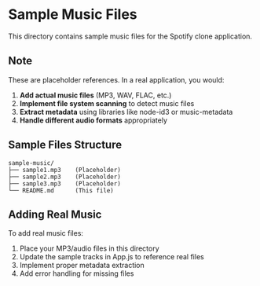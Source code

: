 # Sample Music Files

This directory contains sample music files for the Spotify clone application.

## Note
These are placeholder references. In a real application, you would:

1. **Add actual music files** (MP3, WAV, FLAC, etc.)
2. **Implement file system scanning** to detect music files
3. **Extract metadata** using libraries like node-id3 or music-metadata
4. **Handle different audio formats** appropriately

## Sample Files Structure
```
sample-music/
├── sample1.mp3    (Placeholder)
├── sample2.mp3    (Placeholder)  
├── sample3.mp3    (Placeholder)
└── README.md      (This file)
```

## Adding Real Music
To add real music files:
1. Place your MP3/audio files in this directory
2. Update the sample tracks in App.js to reference real files
3. Implement proper metadata extraction
4. Add error handling for missing files

